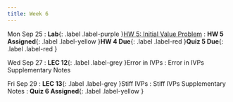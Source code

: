 ```yaml
---
title: Week 6
---
```


Mon Sep 25
: **Lab**{: .label .label-purple }[HW 5: Initial Value Problem](https://classroom.github.com/a/ipLj0nIv)
: **HW 5 Assigned**{: .label .label-yellow }**HW 4 Due**{: .label .label-red }**Quiz 5 Due**{: .label .label-red }

Wed Sep 27
: **LEC 12**{: .label .label-grey }Error in IVPs
    : Error in IVPs Supplementary Notes

Fri Sep 29
: **LEC 13**{: .label .label-grey }Stiff IVPs
    : Stiff IVPs Supplementary Notes
: **Quiz 6 Assigned**{: .label .label-yellow }